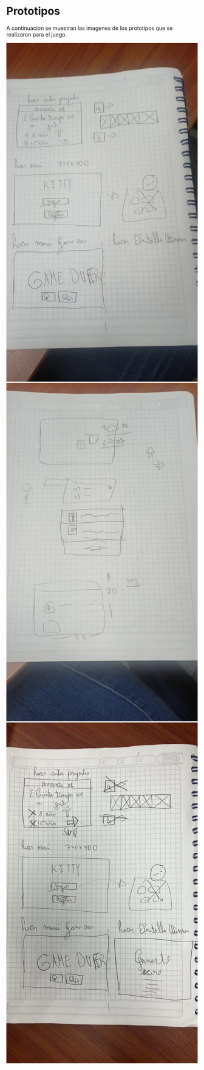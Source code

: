 
# Prototipos

A continuacion se muestran las imagenes de los prototipos que se realizaron para el juego.


![](/img/prototipo/prototipoB1.jpeg)
![](/img/prototipo/prototipoB2.jpeg)
![](/img/prototipo/prototipoB3.jpeg)
